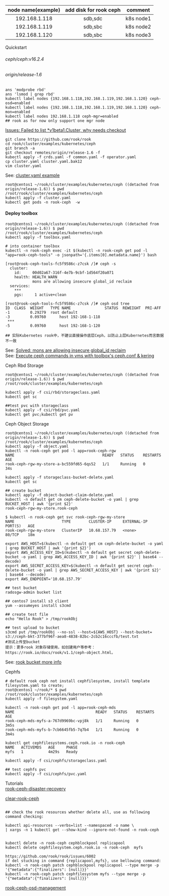 | node name(example) | add disk for rook ceph | comment   |
| :----------------: | :--------------------: | --------- |
|   192.168.1.118    |        sdb,sdc         | k8s node1 |
|   192.168.1.119    |        sdb,sbc         | k8s node2 |
|   192.168.1.120    |        sdb,sbc         | k8s node3 |



Quickstart
######   ceph/ceph:v16.2.4
######   origin/release-1.6
```
ans 'modprobe rbd'
ans 'lsmod | grep rbd'
kubectl label nodes {192.168.1.118,192.168.1.119,192.168.1.120} ceph-osd=enabled  
kubectl label nodes {192.168.1.118,192.168.1.119,192.168.1.120} ceph-mon=enabled  
kubectl label nodes 192.168.1.118 ceph-mgr=enabled 
## rook as for now only support one mgr node      
```
[Issues: Failed to list *v1beta1.Cluster, why needs checkout](https://github.com/rook/rook/issues/2338)   
```
git clone https://github.com/rook/rook  
cd rook/cluster/examples/kubernetes/ceph  
git branch -a 
git checkout remotes/origin/release-1.6 -f   
kubectl apply -f crds.yaml -f common.yaml -f operator.yaml  
cp cluster.yaml cluster.yaml.bak12  
vim cluster.yaml  
```

See: [cluster.yaml example](https://github.com/Auggie321/kubernetes/blob/master/rookceph/example/cluster.yaml)   

``` 
root@centos1 ~/rook/cluster/examples/kubernetes/ceph ((detached from origin/release-1.6)) $ pwd
/root/rook/cluster/examples/kubernetes/ceph
kubectl apply -f cluster.yaml   
kubectl get pods -n rook-ceph  -w    
```

#### Deploy toolbox
```
root@centos1 ~/rook/cluster/examples/kubernetes/ceph ((detached from origin/release-1.6)) $ pwd
/root/rook/cluster/examples/kubernetes/ceph
kubectl apply -f toolbox.yaml

# into container toolbox
kubectl -n rook-ceph exec -it $(kubectl -n rook-ceph get pod -l "app=rook-ceph-tools" -o jsonpath='{.items[0].metadata.name}') bash

[root@rook-ceph-tools-fc5f9586c-z7csk /]# ceph -s
  cluster:
    id:     00d02a67-316f-4e7b-9cbf-1d564f20a071
    health: HEALTH_WARN
            mons are allowing insecure global_id reclaim
  services:
    ***
    pgs:     1 active+clean

[root@rook-ceph-tools-fc5f9586c-z7csk /]# ceph osd tree
ID  CLASS  WEIGHT   TYPE NAME               STATUS  REWEIGHT  PRI-AFF
-1         0.29279  root default                                     
-3         0.09760      host 192-168-1-118                           
 ***
-5         0.09760      host 192-168-1-120                           

## 实际Kubernetes rook中，不建议直接操作底层Ceph，以防止上层Kubernetes而言数据不一致
```
See: [Solved: mons are allowing insecure global_id reclaim ](https://github.com/rook/rook/issues/7746)  
See: [Execute ceph commands in vms with toolbox's ceph.conf & kering ](https://github.com/Auggie321/kubernetes/blob/master/rookceph/doc/RookCephClientConfiguration.md)   


Ceph Rbd Storage
```
root@centos1 ~/rook/cluster/examples/kubernetes/ceph ((detached from origin/release-1.6)) $ pwd
/root/rook/cluster/examples/kubernetes/ceph

kubectl apply -f csi/rbd/storageclass.yaml
kubectl get sc

##test pvc with storageclass
kubectl apply -f csi/rbd/pvc.yaml
kubectl get pvc;kubectl get pv
```

Ceph Object Storage
```
root@centos1 ~/rook/cluster/examples/kubernetes/ceph ((detached from origin/release-1.6)) $ pwd
/root/rook/cluster/examples/kubernetes/ceph
kubectl apply -f object.yaml
kubectl -n rook-ceph get pod -l app=rook-ceph-rgw
NAME                                       READY   STATUS    RESTARTS   AGE
rook-ceph-rgw-my-store-a-bc559fd65-6qs52   1/1     Running   0          34s

kubectl apply -f storageclass-bucket-delete.yaml
kubectl get sc

## create bucket
kubectl apply -f object-bucket-claim-delete.yaml 
kubectl -n default get cm ceph-delete-bucket -o yaml | grep BUCKET_HOST | awk '{print $2}'
rook-ceph-rgw-my-store.rook-ceph

$ kubectl -n rook-ceph get svc rook-ceph-rgw-my-store
NAME                     TYPE        CLUSTER-IP     EXTERNAL-IP   PORT(S)   AGE
rook-ceph-rgw-my-store   ClusterIP   10.68.157.79   <none>        80/TCP    18m

export AWS_HOST=$(kubectl -n default get cm ceph-delete-bucket -o yaml | grep BUCKET_HOST | awk '{print $2}')
export AWS_ACCESS_KEY_ID=$(kubectl -n default get secret ceph-delete-bucket -o yaml | grep AWS_ACCESS_KEY_ID | awk '{print $2}' | base64 --decode)
export AWS_SECRET_ACCESS_KEY=$(kubectl -n default get secret ceph-delete-bucket -o yaml | grep AWS_SECRET_ACCESS_KEY | awk '{print $2}' | base64 --decode)
export AWS_ENDPOINT='10.68.157.79'

## test bucket 
radosgw-admin bucket list

## centos7 install s3 client
yum --assumeyes install s3cmd

## create test file
echo "Hello Rook" > /tmp/rookObj

## test upload to bucket
s3cmd put /tmp/rookObj --no-ssl --host=${AWS_HOST} --host-bucket= s3://ceph-bkt-377bf96f-aea8-4838-82bc-2cb2c16cccfb/test.txt					#测试上传至bucket
提示：更多rook 对象存储使用，如创建用户等参考：https://rook.io/docs/rook/v1.1/ceph-object.html。
```
See: [rook bucket more info](https://rook.io/docs/rook/v1.6/ceph-object.html)  


Cephfs
```
# default rook ceph not install cephfilesystem, install template filesystem.yaml to create;
root@centos1 ~/rook/* $ pwd
/root/rook/cluster/examples/kubernetes/ceph
kubectl apply -f filesystem.yaml 

kubectl -n rook-ceph get pod -l app=rook-ceph-mds
NAME                                    READY   STATUS    RESTARTS   AGE
rook-ceph-mds-myfs-a-767d9969bc-vpj8k   1/1     Running   0          3m5s
rook-ceph-mds-myfs-b-7cb6645fb5-7q7b4   1/1     Running   0          3m4s

kubectl get cephfilesystems.ceph.rook.io -n rook-ceph
NAME   ACTIVEMDS   AGE     PHASE
myfs   1           4m29s   Ready

kubectl apply -f csi/cephfs/storageclass.yaml

## test cephfs pvc
kubectl apply -f csi/cephfs/pvc.yaml 
```
  
  
  
  
  
Tutorials   
[rook-ceph-disaster-recovery](https://github.com/rook/rook/blob/master/Documentation/ceph-disaster-recovery.md)  


[clear-rook-ceph](https://github.com/rook/rook/blob/master/Documentation/ceph-teardown.md)  
```

## check the rook resources whether delete all, use as following command checking:

kubectl api-resources --verbs=list --namespaced -o name \
| xargs -n 1 kubectl get --show-kind --ignore-not-found -n rook-ceph


kubectl delete -n rook-ceph cephblockpool replicapool 
kubectl delete cephfilesystem.ceph.rook.io -n rook-ceph  myfs

https://github.com/rook/rook/issues/6002
if del stucking in command {replicapool,myfs}, use bellowing command:
kubectl -n rook-ceph patch cephblockpool replicapool --type merge -p '{"metadata":{"finalizers": [null]}}'
kubectl -n rook-ceph patch cephfilesystem myfs --type merge -p '{"metadata":{"finalizers": [null]}}'

```

[rook-ceph-osd-management](https://github.com/rook/rook/blob/master/Documentation/ceph-osd-mgmt.md#remove-an-osd)  